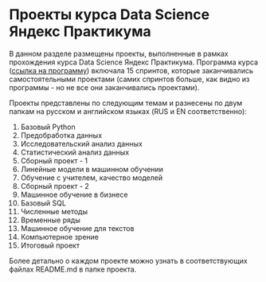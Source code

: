# Проекты курса Data Science Яндекс Практикума

В данном разделе размещены проекты, выполненные в рамках прохождения курса Data Science Яндекс Практикума.
Программа курса  ([ссылка на программу](https://code.s3.yandex.net/data-scientist/%D1%81%D0%B8%D0%BB%D0%BB%D0%B0%D0%B1%D1%83%D1%81/131120_Syllabus_%D0%A1%D0%BF%D0%B5%D1%86%D0%B8%D0%B0%D0%BB%D0%B8%D1%81%D1%82_%D0%BF%D0%BE_Data_Science.pdf)) включала 15 спринтов, которые заканчивались самостоятельными проектами (самих спринтов больше, как видно из программы - но не все они заканчивались проектами).

Проекты представлены по следующим темам и разнесены по двум папкам на русском и английском языках (RUS и EN соответственно):

1. Базовый Python
2. Предобработка данных
3. Исследовательский анализ данных
4. Статистический анализ данных
5. Сборный проект - 1
6. Линейные модели в машинном обучении
7. Обучение с учителем, качество моделей
8. Сборный проект - 2
9. Машинное обучение в бизнесе
10. Базовый SQL
11. Численные методы
12. Временные ряды
13. Машинное обучение для текстов
14. Компьютерное зрение
15. Итоговый проект

Более детально о каждом проекте можно узнать в соответствующих файлах README.md в папке проекта.